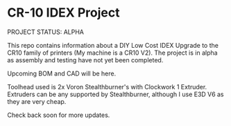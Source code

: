 # CR-10 IDEX Project
PROJECT STATUS: ALPHA

This repo contains information about a DIY Low Cost IDEX Upgrade to the CR10 family of printers (My machine is a CR10 V2). The project is in alpha as assembly and testing have not yet been completed.

Upcoming BOM and CAD will be here.

Toolhead used is 2x Voron Stealthburner's with Clockwork 1 Extruder. Extruders can be any supported by Stealthburner, although I use E3D V6 as they are very cheap.

Check back soon for more updates.
